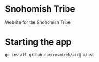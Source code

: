 # Snohomish Tribe

Website for the Snohomish Tribe


# Starting the app
  ```sh
  go install github.com/cosmtrek/air@latest
  ```